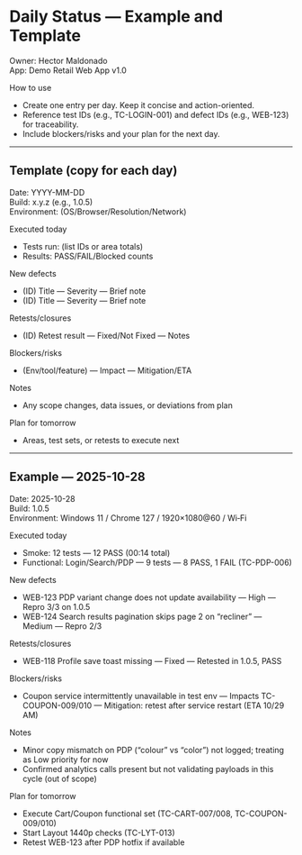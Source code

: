 # Daily Status — Example and Template
Owner: Hector Maldonado  
App: Demo Retail Web App v1.0

How to use
- Create one entry per day. Keep it concise and action-oriented.
- Reference test IDs (e.g., TC-LOGIN-001) and defect IDs (e.g., WEB-123) for traceability.
- Include blockers/risks and your plan for the next day.

---

## Template (copy for each day)
Date: YYYY-MM-DD  
Build: x.y.z (e.g., 1.0.5)  
Environment: (OS/Browser/Resolution/Network)

Executed today
- Tests run: (list IDs or area totals)
- Results: PASS/FAIL/Blocked counts

New defects
- (ID) Title — Severity — Brief note
- (ID) Title — Severity — Brief note

Retests/closures
- (ID) Retest result — Fixed/Not Fixed — Notes

Blockers/risks
- (Env/tool/feature) — Impact — Mitigation/ETA

Notes
- Any scope changes, data issues, or deviations from plan

Plan for tomorrow
- Areas, test sets, or retests to execute next

---

## Example — 2025-10-28
Date: 2025-10-28  
Build: 1.0.5  
Environment: Windows 11 / Chrome 127 / 1920×1080@60 / Wi‑Fi

Executed today
- Smoke: 12 tests — 12 PASS (00:14 total)
- Functional: Login/Search/PDP — 9 tests — 8 PASS, 1 FAIL (TC-PDP-006)

New defects
- WEB-123 PDP variant change does not update availability — High — Repro 3/3 on 1.0.5
- WEB-124 Search results pagination skips page 2 on “recliner” — Medium — Repro 2/3

Retests/closures
- WEB-118 Profile save toast missing — Fixed — Retested in 1.0.5, PASS

Blockers/risks
- Coupon service intermittently unavailable in test env — Impacts TC-COUPON-009/010 — Mitigation: retest after service restart (ETA 10/29 AM)

Notes
- Minor copy mismatch on PDP (“colour” vs “color”) not logged; treating as Low priority for now
- Confirmed analytics calls present but not validating payloads in this cycle (out of scope)

Plan for tomorrow
- Execute Cart/Coupon functional set (TC-CART-007/008, TC-COUPON-009/010)
- Start Layout 1440p checks (TC-LYT-013)
- Retest WEB-123 after PDP hotfix if available
